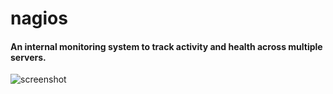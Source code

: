 # nagios

#### An internal monitoring system to track activity and health across multiple servers.

![screenshot](https://raw.github.com/atasker/nagios/master/app/assets/images/ss.png)

